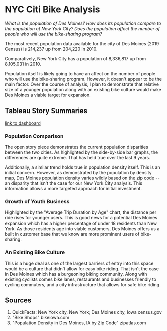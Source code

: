 # NYC Citi Bike Analysis

*What is the population of Des Moines? How does its population compare to the population of New York City? Does the population affect the number of people who will use the bike-sharing program?*

The most recent population data available for the city of Des Moines (2019 Census) is 214,237 up from 204,220 in 2010.

Comparatively, New York City has a population of 8,336,817 up from 8,105,031 in 2010.

Population itself is likely going to have an affect on the number of people who will use the bike-sharing program. However, it doesn't appear to be the main factor. Over the course of analysis, I plan to demonstrate that relative size of a younger population along with an existing bike culture would make Des Moines a viable target for expansion.

## Tableau Story Summaries

[link to dashboard](https://public.tableau.com/profile/travis.greenfield#!/vizhome/ChallengeBook/DesMoinesExpansion?publish=yes)

### Population Comparison
The open story piece demonstrates the current population disparities between the two cities. As highlighted by the side-by-side bar graphs, the differences are quite extreme. That has held true over the last 9 years.

Additionally, a similar trend holds true in population density itself. This is an initial concern. However, as demonstrated by the population by density map, Des Moines population density varies wildly based on the zip code -- an disparity that isn't the case for our New York City analysis. This information allows a more targeted approach for initial investment.

### Growth of Youth Business
Highlighted by the "Average Trip Duration by Age" chart, the distance per ride rises for younger users. This is good news for a potential Des Moines expansion which has a higher percentage of under 18 residents than New York. As those residents age into viable customers, Des Moines offers us a built in customer base that we know are more prominent users of bike-sharing.

### An Existing Bike Culture
This is a huge deal as one of the largest barriers of entry into this space would be a culture that didn't allow for easy bike riding. That isn't the case in Des Moines which has a burgeoning biking community. Along with existing cyclists comes bike lanes, restaurants and businesses friendly to cycling commuters, and a city infrastructure that allows for safe bike riding.

## Sources

1. QuickFacts: New York city, New York; Des Moines city, Iowa census.gov
2. "Bike Shops" bikeiowa.com
3. "Population Density in Des Moines, IA by Zip Code" zipatlas.com